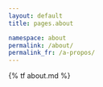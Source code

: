 ```yaml
---
layout: default
title: pages.about

namespace: about
permalink: /about/
permalink_fr: /a-propos/
---
```


{% tf about.md %}
